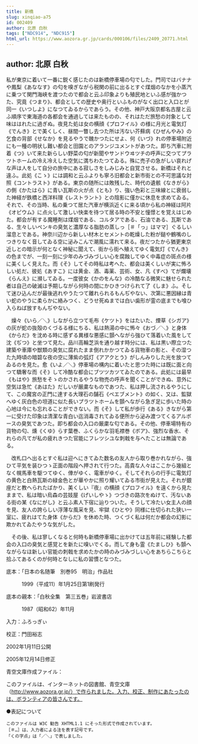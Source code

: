 ```yaml
---
title: 新橋
slug: xinqiao-a75
id: 002409
author: 北原 白秋
tags: ["NDC914", "NDC915"]
html_url: https://www.aozora.gr.jp/cards/000106/files/2409_20771.html
---
```


## author: 北原 白秋

私が東京に着いて一番に鋭く感じたのは新橋停車場の匂でした。門司ではバナナや鳳梨《あななす》の匂を嗅ぎながら税関の前に出るとすぐ煤烟のなかを小蒸汽に乗つて関門海峡を渡つたので都会と云ふ印象よりも殖民地といふ感が強かつた、究竟《つまり》、都会としての歴史や奥行といふものがなく出口と入口とが同一《いつしよ》になつてゐるからであらう。その他、神戸大阪京都名古屋と云ふ順序で東海道の各都会を通過しては来たものの、それはただ旅愁の対象として味ははれたに過ぎぬ。夜見た処は女の横顔《プロフイル》の様に月光と電気灯《でんき》とで美くしく、昼間一瞥し去つた所は汚ない芥蘚病《ひぜんやみ》の乞食の背部《せなか》を見るやうで醜かつたにせよ、何《いづ》れの停車場附近にも一種の明状し難い都会と田園とのアランジユメントがあつた。即ち汽車に附着《つ》いて来た新らしい野菜の匂が新聞やサンドウヰツチの呼声に交つてプラツトホームの冷え冷えした空気に満ちわたつてゐる。殊に売子の急がしい哀れげな声は人をして自分の旅中にある寂しさをしみじみと自覚させる。新橋はそれと違ふ。此処《こゝ》には調和と云ふよりも寧ろ旧都会と新市街との不可思議な対照《コントラスト》がある。東京の随所には敗残した、時代の遺骸《なきがら》の側《かたはら》に青い瓦斯の火が点《とも》り、強い色彩と三味線とに衰弱した神経が鉄橋と西洋料理《レストラント》との陰影に僅かに休息を求めてゐる。それで、その当時、私の乗つて居た汽車が横浜近くに来る頃から私の神経は阿片《オピウム》に点火して激しい快楽を待つて居る時の不安と憧憬とを覚えはじめた。都会が有する魔睡剤は煤烟である、コルタアである、石油である、瓦斯である、生々しいペンキの臭気と濃厚なる脂肪の蒸しっ［＃「っ」はママ］ぐるしい溜息とである。神奈川辺から新しい材木とセメントの乾燥した粉が鎚や鶴嘴のしつきりなく音してゐる空に泌みこんで潮風に濡れて来る。夜だつたから猶更東京近しとの暗示が何となく神秘に聞えて、街から街へ殖えてゆく電気灯《でんき》の色までが、一刻一刻に少年のみづみづしい心を腐蝕してゆく中毒症の斑点の様に美くしく見えた。而《そ》してその時私は考へた、都会は美くしいが実に怖ろしい処だ、彼処《あすこ》には黄金、酒、毒薬、芸術、女、凡《すべ》てが爛壊《らんえ》に瀕してゐる。一度彼女《かのをんな》の冷酷なる微笑に魅せられた者は自己の破滅は予期しながら何時の間にかひきつけられて了《しま》ふ。そして迷ひ込んだが最後逃れやうたつて離れられるもんぢやない、次第に悪因縁は青い蛇のやうに柔らかに絡みつく、どうせ死ぬまでは白い歯形が霊の底までも喰ひ入らねば放すもんぢやない。

　燥々《いら／＼》しながら立つて毛布《ケツト》をはたいた、煙草《シガア》の灰が蛇の抜殻のくづるる様にちる、私は熱湯の中に怖々《おづ／＼》と身体《からだ》を沈める時に感ずる異様な悪感に顫へながら強ひて落着いた風をして沈《ぢつ》と坐つて見た。品川高輪芝浜を通り越す時分には、私は黒い際立つた建築や車庫や獣類の臭気に腐れたまま倒れかかつてゐる貨物車の影と、その湿つた九時頃の暗碧な夜の空に薄紫の弧灯《アアクとう》がしんみりした光を放つてゐるのを見た。愈《いよ／＼》停車場の構内に着いたと思つた時には既に面と向つて驕奢な而《そ》して冷酷な都会にブツツカツてゐたのである。此処には最早《もはや》旅愁をそゝのかされるやうな物売の呼声を聞くことができぬ、意外に空気は急忙《あはた》だしいが厳粛なものであつた、私は押し流されるやうにして、この魔宮の正門に達する大理石の舗石《ペエブメント》の如く、又は、監獄へゆく灰白色の坦道に似た長いプラツトホームを顫へながら急ぎ足に歩いた時の心地は今にも忘れることができない。而《そ》して私が歩行《ある》きながら第一に受けた印象は清潔な青白い迄消毒されてゐる便所から泌み渡つてくるアルボースの臭気であつた。即ち都会の入口の厳粛な匂である。その他、停車場特有の貨物の匂、燻《くゆ》らす葉巻、ふくらかな羽毛襟巻《ボア》、強烈な香水、それらの凡てが私の疲れきつた官能にフレツシユな刺戟を与へたことは無論である。

　改札口へ出るとすぐ私は迎へにきてゐた数名の友人から取り巻かれながら、強ひて平気を装ひつゝ正面の階段へ押されて行つた。高貴な人々はここから幾組となく幌馬車を駆つてゆく、俥がゆく、電車がゆく。そしてそれらの行手に電気灯の黄色と白熱瓦斯の緑金色とが華やかに照り耀いてゐる市街が見えた。それが銀座だと教へられたばかり、美くしい『夜』の横顔《プロフイル》を遠くから見たままで、私は暗い烏森の芸妓屋《げいしやゝ》つづきの路次をぬけて、汚ないある街の某《なにがし》と云ふ素人下宿に辿りついた。そうして冷たい女主人の顔を見、友人の誇らしい浮薄な風采を見、牢獄《ひとや》同様に仕切られた狭い一室に、疲れはてた身体《からだ》を休めた時、つくづく私は何だか都会の幻影に欺かれてゐたやうな気がした。

　その後、私は寥しくなると何時も新橋停車場に出かけては五年前に経験した都会の入口の臭気と感覚とを新たに嗅いでくる。而して身も霊《たましひ》も顫へながらなほ新しい官能の刺戟を求めたかの時のみづみづしい心をあちらこちらと拾ふてあるくのが何時となしに私の習慣となつた。













底本：「日本の名随筆　別巻95　明治」作品社


　　　1999（平成11）年1月25日第1刷発行

底本の親本：「白秋全集　第三五巻」岩波書店

　　　1987（昭和62）年11月

入力：ふろっぎぃ

校正：門田裕志

2002年1月11日公開

2005年12月14日修正

青空文庫作成ファイル：

このファイルは、インターネットの図書館、青空文庫（http://www.aozora.gr.jp/）で作られました。入力、校正、制作にあたったのは、ボランティアの皆さんです。









●表記について


	このファイルは W3C 勧告 XHTML1.1 にそった形式で作成されています。
	［＃…］は、入力者による注を表す記号です。
	「くの字点」は「／＼」で表しました。